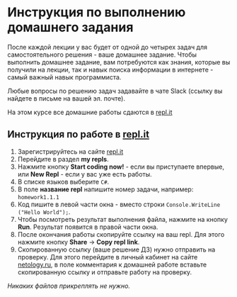# Инструкция по выполнению домашнего задания

После каждой лекции у вас будет от одной до четырех задач для самостоятельного решения - ваше домашнее задание. Чтобы выполнить домашнее задание, вам потребуются как знания, которые вы получили на лекции, так и навык поиска информации в интернете - самый важный навык программиста.

Любые вопросы по решению задач задавайте в чате Slack (ссылку вы найдете в письме на вашей эл. почте).

На этом курсе все домашние работы сдаются в [repl.it](https://repl.it)

## Инструкция по работе в [repl.it](https://repl.it)

1. Зарегистрируйтесь на сайте [repl.it](http://repl.it/)
2. Перейдите в раздел **my repls**.
3. Нажмите кнопку **Start coding now!** - если вы приступаете впервые, или **New Repl** - если у вас уже есть работы.
4. В списке языков выберите `C#`.
5. В поле **название repl** напишите номер задачи, например: `homework1.1.1`
6. Код пишите в левой части окна - вместо строки `Console.WriteLine ("Hello World");`.
7. Чтобы посмотреть результат выполнения файла, нажмите на кнопку **Run**. Результат появится в правой части окна.
8. После окончания работы скопируйте ссылку на ваш repl. Для этого нажмите кнопку **Share** -> **Copy repl link**.
9. Скопированную ссылку (ваше решение ДЗ) нужно отправить на проверку. Для этого перейдите в личный кабинет на сайте [netology.ru](http://netology.ru/), в поле комментария к домашней работе вставьте скопированную ссылку и отправьте работу на проверку.

_Никаких файлов прикреплять не нужно._

